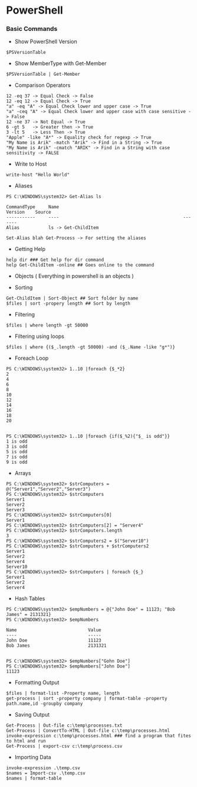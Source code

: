 # PowerShell

### Basic Commands

- Show PowerShell Version

```
$PSVersionTable
```

- Show MemberType with Get-Member

```
$PSVersionTable | Get-Member
```

- Comparison Operators

```
12 -eq 37 -> Equal Check -> False
12 -eq 12 -> Equal Check -> True
"a" -eq "A" -> Equal Check lower and upper case -> True
"a" -ceq "A" -> Equal Check lower and upper case with case sensitive -> False
12 -ne 37 -> Not Equal -> True
6 -gt 5   -> Greater then -> True
3 -lt 5   -> Less Then -> True
"Apple" -like "A*" -> Equality check for regexp -> True
"My Name is Arik" -match "Arik" -> Find in a String -> True
"My Name is Arik" -cmatch "ARIK" -> Find in a String with case sensitivity -> FALSE
```

- Write to Host

```
write-host "Hello World"
```

- Aliases

```
PS C:\WINDOWS\system32> Get-Alias ls

CommandType     Name                                               Version    Source
-----------     ----                                               -------
Alias           ls -> Get-ChildItem

Set-Alias blah Get-Process -> For setting the aliases

```

- Getting Help

```
help dir ### Get help for dir command
help Get-ChildItem -online ## Goes online to the command
```

- Objects ( Everything in powershell is an objects )

- Sorting

```
Get-ChildItem | Sort-Object ## Sort folder by name
$files | sort -propery length ## Sort by length
```

- Filtering

```
$files | where length -gt 50000
```

- Filtering using loops

```
$files | where {($_.length -gt 50000) -and ($_.Name -like "g*")}
```

- Foreach Loop

```
PS C:\WINDOWS\system32> 1..10 |foreach {$_*2}
2
4
6
8
10
12
14
16
18
20


PS C:\WINDOWS\system32> 1..10 |foreach {if($_%2){"$_ is odd"}}
1 is odd
3 is odd
5 is odd
7 is odd
9 is odd
```

- Arrays

```
PS C:\WINDOWS\system32> $strComputers = @("Server1","Server2","Server3")
PS C:\WINDOWS\system32> $strComputers
Server1
Server2
Server3
PS C:\WINDOWS\system32> $strComputers[0]
Server1
PS C:\WINDOWS\system32> $strComputers[2] = "Server4"
PS C:\WINDOWS\system32> $strComputers.length
3
PS C:\WINDOWS\system32> $strComputers2 = $("Server10")
PS C:\WINDOWS\system32> $strComputers + $strComputers2
Server1
Server2
Server4
Server10
PS C:\WINDOWS\system32> $strComputers | foreach {$_}
Server1
Server2
Server4
```

- Hash Tables

```
PS C:\WINDOWS\system32> $empNumbers = @{"John Doe" = 11123; "Bob James" = 2131321}
PS C:\WINDOWS\system32> $empNumbers

Name                           Value
----                           -----
John Doe                       11123
Bob James                      2131321


PS C:\WINDOWS\system32> $empNumbers["Gohn Doe"]
PS C:\WINDOWS\system32> $empNumbers["John Doe"]
11123
```

- Formatting Output

```
$files | format-list -Property name, length
get-process | sort -property company | format-table -property path.name,id -groupby company
```

- Saving Output

```
Get-Process | Out-file c:\temp\processes.txt
Get-Process | ConvertTo-HTML | Out-file c:\temp\processes.html
invoke-expression c:\temp\processes.html ### find a program that fites to html and run
Get-Process | export-csv c:\temp\process.csv
```

- Importing Data

```
invoke-expression .\temp.csv
$names = Import-csv .\temp.csv
$names | format-table
```
